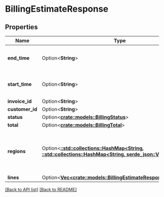 # BillingEstimateResponse

## Properties

Name | Type | Description | Notes
------------ | ------------- | ------------- | -------------
**end_time** | Option<**String**> | Date and time in ISO 8601 format. | [readonly]
**start_time** | Option<**String**> | Date and time in ISO 8601 format. | [readonly]
**invoice_id** | Option<**String**> |  | [readonly]
**customer_id** | Option<**String**> |  | [readonly]
**status** | Option<[**crate::models::BillingStatus**](BillingStatus.md)> |  | 
**total** | Option<[**crate::models::BillingTotal**](BillingTotal.md)> |  | 
**regions** | Option<[**::std::collections::HashMap&lt;String, ::std::collections::HashMap&lt;String, serde_json::Value&gt;&gt;**](Map.md)> | Breakdown of regional data for products that are region based. | 
**lines** | Option<[**Vec&lt;crate::models::BillingEstimateResponseAllOfLines&gt;**](BillingEstimateResponseAllOfLines.md)> |  | 

[[Back to API list]](../README.md#documentation-for-api-endpoints) [[Back to README]](../README.md)


